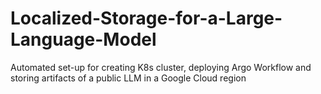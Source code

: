 # Localized-Storage-for-a-Large-Language-Model
Automated set-up for creating K8s cluster, deploying Argo Workflow and storing artifacts of a public LLM in a Google Cloud region
